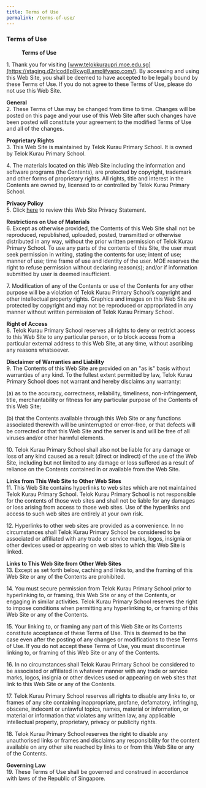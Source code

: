 ```yaml
---
title: Terms of Use
permalink: /terms-of-use/
---
```

### **Terms of Use**

<figure><figcaption><strong>
Terms of Use
</strong></figcaption>
</figure>

1\. Thank you for visiting [www.telokkuraupri.moe.edu.sg](https://staging.d2rlcod8p8kwg8.amplifyapp.com/). By accessing and using this Web Site, you shall be deemed to have accepted to be legally bound by these Terms of Use. If you do not agree to these Terms of Use, please do not use this Web Site.


**General**<br>
2\. These Terms of Use may be changed from time to time. Changes will be posted on this page and your use of this Web Site after such changes have been posted will constitute your agreement to the modified Terms of Use and all of the changes.

**Proprietary Rights**<br>
3\. This Web Site is maintained by Telok Kurau Primary School. It is owned by Telok Kurau Primary School.

4\. The materials located on this Web Site including the information and software programs (the Contents), are protected by copyright, trademark and other forms of proprietary rights. All rights, title and interest in the Contents are owned by, licensed to or controlled by Telok Kurau Primary School.

**Privacy Policy**<br>
5\. Click [here](https://staging.d2rlcod8p8kwg8.amplifyapp.com/privacy/) to review this Web Site Privacy Statement.

**Restrictions on Use of Materials**<br>
6\. Except as otherwise provided, the Contents of this Web Site shall not be reproduced, republished, uploaded, posted, transmitted or otherwise distributed in any way, without the prior written permission of Telok Kurau Primary School. To use any parts of the contents of this Site, the user must seek permission in writing, stating the contents for use; intent of use; manner of use; time frame of use and identity of the user. MOE reserves the right to refuse permission without declaring reason(s); and/or if information submitted by user is deemed insufficient.  
  
7\. Modification of any of the Contents or use of the Contents for any other purpose will be a violation of Telok Kurau Primary School’s copyright and other intellectual property rights. Graphics and images on this Web Site are protected by copyright and may not be reproduced or appropriated in any manner without written permission of Telok Kurau Primary School.

**Right of Access**<br>
8\. Telok Kurau Primary School reserves all rights to deny or restrict access to this Web Site to any particular person, or to block access from a particular external address to this Web Site, at any time, without ascribing any reasons whatsoever.

**Disclaimer of Warranties and Liability**<br>
9\. The Contents of this Web Site are provided on an "as is" basis without warranties of any kind. To the fullest extent permitted by law, Telok Kurau Primary School does not warrant and hereby disclaims any warranty:  
  
(a) as to the accuracy, correctness, reliability, timeliness, non-infringement, title, merchantability or fitness for any particular purpose of the Contents of this Web Site;  
  
(b) that the Contents available through this Web Site or any functions associated therewith will be uninterrupted or error-free, or that defects will be corrected or that this Web Site and the server is and will be free of all viruses and/or other harmful elements.  
  
10\. Telok Kurau Primary School shall also not be liable for any damage or loss of any kind caused as a result (direct or indirect) of the use of the Web Site, including but not limited to any damage or loss suffered as a result of reliance on the Contents contained in or available from the Web Site.

**Links from This Web Site to Other Web Sites**<br>
11\. This Web Site contains hyperlinks to web sites which are not maintained Telok Kurau Primary School. Telok Kurau Primary School is not responsible for the contents of those web sites and shall not be liable for any damages or loss arising from access to those web sites. Use of the hyperlinks and access to such web sites are entirely at your own risk.  
  
12\. Hyperlinks to other web sites are provided as a convenience. In no circumstances shall Telok Kurau Primary School be considered to be associated or affiliated with any trade or service marks, logos, insignia or other devices used or appearing on web sites to which this Web Site is linked.

**Links to This Web Site from Other Web Sites**<br>
13\. Except as set forth below, caching and links to, and the framing of this Web Site or any of the Contents are prohibited.  
  
14\. You must secure permission from Telok Kurau Primary School prior to hyperlinking to, or framing, this Web Site or any of the Contents, or engaging in similar activities. Telok Kurau Primary School reserves the right to impose conditions when permitting any hyperlinking to, or framing of this Web Site or any of the Contents.  
  
15\. Your linking to, or framing any part of this Web Site or its Contents constitute acceptance of these Terms of Use. This is deemed to be the case even after the posting of any changes or modifications to these Terms of Use. If you do not accept these Terms of Use, you must discontinue linking to, or framing of this Web Site or any of the Contents.  
  
16\. In no circumstances shall Telok Kurau Primary School be considered to be associated or affiliated in whatever manner with any trade or service marks, logos, insignia or other devices used or appearing on web sites that link to this Web Site or any of the Contents.  
  
17\. Telok Kurau Primary School reserves all rights to disable any links to, or frames of any site containing inappropriate, profane, defamatory, infringing, obscene, indecent or unlawful topics, names, material or information, or material or information that violates any written law, any applicable intellectual property, proprietary, privacy or publicity rights.  
  
18\. Telok Kurau Primary School reserves the right to disable any unauthorised links or frames and disclaims any responsibility for the content available on any other site reached by links to or from this Web Site or any of the Contents.

**Governing Law**<br>
19\. These Terms of Use shall be governed and construed in accordance with laws of the Republic of Singapore.
